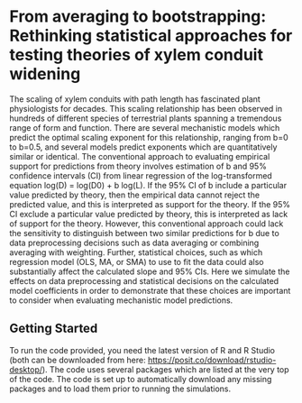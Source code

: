 # From averaging to bootstrapping: Rethinking statistical approaches for testing theories of xylem conduit widening

The scaling of xylem conduits with path length has fascinated plant physiologists for decades. This scaling relationship has been observed in hundreds of different species of terrestrial plants spanning a tremendous range of form and function. There are several mechanistic models which predict the optimal scaling exponent for this relationship, ranging from b=0 to b=0.5, and several models predict exponents which are quantitatively similar or identical. The conventional approach to evaluating empirical support for predictions from theory involves estimation of b and 95% confidence intervals (CI) from linear regression of the log-transformed equation log(D) = log(D0) + b log(L).  If the 95% CI of b include a particular value predicted by theory, then the empirical data cannot reject the predicted value, and this is interpreted as support for the theory. If the 95% CI exclude a particular value predicted by theory, this is interpreted as lack of support for the theory. However, this conventional approach could lack the sensitivity to distinguish between two similar predictions for b due to data preprocessing decisions such as data averaging or combining averaging with weighting. Further, statistical choices, such as which regression model (OLS, MA, or SMA) to use to fit the data could also substantially affect the calculated slope and 95% CIs. Here we simulate the effects on data preprocessing and statistical decisions on the calculated model coefficients in order to demonstrate that these choices are important to consider when evaluating mechanistic model predictions. 

## Getting Started

To run the code provided, you need the latest version of R and R Studio (both can be downloaded from here: https://posit.co/download/rstudio-desktop/). The code uses several packages which are listed at the very top of the code. The code is set up to automatically download any missing packages and to load them prior to running the simulations. 
